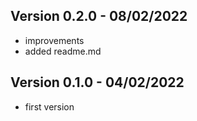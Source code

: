 ## Version 0.2.0 - 08/02/2022

- improvements
- added readme.md

## Version 0.1.0 - 04/02/2022

- first version
